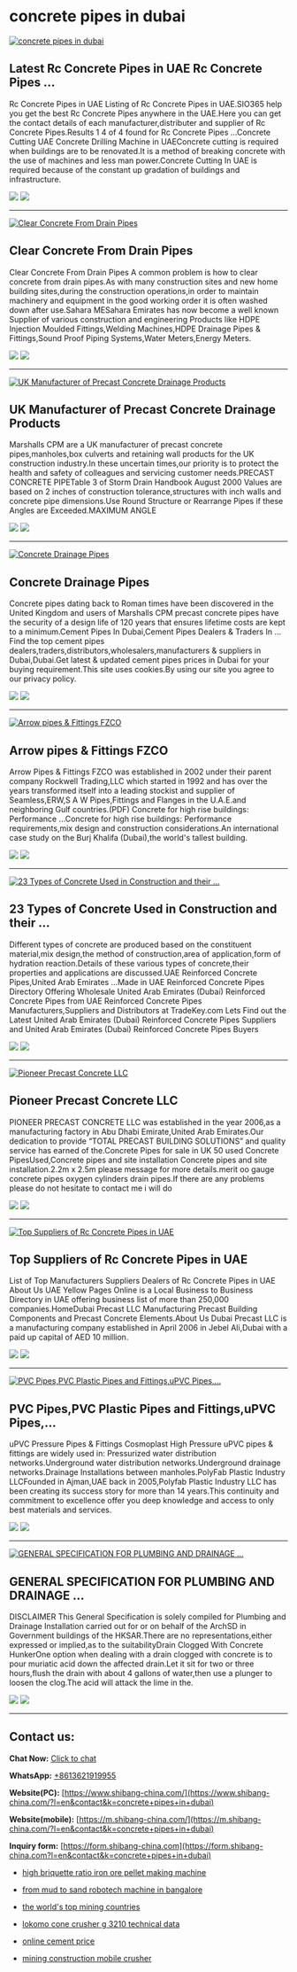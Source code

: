 # concrete pipes in dubai

<a href="https://swt.shibang-china.com/?l=en&img&k=concrete+pipes+in+dubai" target="_blank">![concrete pipes in dubai](http://static.shibang-china.com/all-800x300/941.jpg)</a>

## Latest Rc Concrete Pipes in UAE Rc Concrete Pipes …
Rc Concrete Pipes in UAE Listing of Rc Concrete Pipes in UAE.SIO365 help you get the best Rc Concrete Pipes anywhere in the UAE.Here you can get the contact details of each manufacturer,distributer and supplier of Rc Concrete Pipes.Results 1 4 of 4 found for Rc Concrete Pipes …Concrete Cutting UAE Concrete Drilling Machine in UAEConcrete cutting is required when buildings are to be renovated.It is a method of breaking concrete with the use of machines and less man power.Concrete Cutting In UAE is required because of the constant up gradation of buildings and infrastructure.


<a href="https://whatsapp.shibangsoft.com/WhatsApp.php" target="_blank" title="WhatsApp">![](http://static.shibang-china.com/icon/whatsapp.png)</a> <a href="https://swt.shibang-china.com/?l=en&icon&k=concrete+pipes+in+dubai" target="_blank">![](http://static.shibang-china.com/icon/chat-en.png)</a>

---

<a href="https://swt.shibang-china.com/?l=en&img&k=concrete+pipes+in+dubai" target="_blank">![Clear Concrete From Drain Pipes](http://static.shibang-china.com/all-800x300/1091.jpg)</a>

## Clear Concrete From Drain Pipes
Clear Concrete From Drain Pipes A common problem is how to clear concrete from drain pipes.As with many construction sites and new home building sites,during the construction operations,in order to maintain machinery and equipment in the good working order it is often washed down after use.Sahara MESahara Emirates has now become a well known Supplier of various construction and engineering Products like HDPE Injection Moulded Fittings,Welding Machines,HDPE Drainage Pipes &amp; Fittings,Sound Proof Piping Systems,Water Meters,Energy Meters.


<a href="https://whatsapp.shibangsoft.com/WhatsApp.php" target="_blank" title="WhatsApp">![](http://static.shibang-china.com/icon/whatsapp.png)</a> <a href="https://swt.shibang-china.com/?l=en&icon&k=concrete+pipes+in+dubai" target="_blank">![](http://static.shibang-china.com/icon/chat-en.png)</a>

---

<a href="https://swt.shibang-china.com/?l=en&img&k=concrete+pipes+in+dubai" target="_blank">![UK Manufacturer of Precast Concrete Drainage Products](http://static.shibang-china.com/all-800x300/232.jpg)</a>

## UK Manufacturer of Precast Concrete Drainage Products
Marshalls CPM are a UK manufacturer of precast concrete pipes,manholes,box culverts and retaining wall products for the UK construction industry.In these uncertain times,our priority is to protect the health and safety of colleagues and servicing customer needs.PRECAST CONCRETE PIPETable 3 of Storm Drain Handbook August 2000 Values are based on 2 inches of construction tolerance,structures with inch walls and concrete pipe dimensions.Use Round Structure or Rearrange Pipes if these Angles are Exceeded.MAXIMUM ANGLE


<a href="https://whatsapp.shibangsoft.com/WhatsApp.php" target="_blank" title="WhatsApp">![](http://static.shibang-china.com/icon/whatsapp.png)</a> <a href="https://swt.shibang-china.com/?l=en&icon&k=concrete+pipes+in+dubai" target="_blank">![](http://static.shibang-china.com/icon/chat-en.png)</a>

---

<a href="https://swt.shibang-china.com/?l=en&img&k=concrete+pipes+in+dubai" target="_blank">![Concrete Drainage Pipes](http://static.shibang-china.com/all-800x300/518.jpg)</a>

## Concrete Drainage Pipes
Concrete pipes dating back to Roman times have been discovered in the United Kingdom and users of Marshalls CPM precast concrete pipes have the security of a design life of 120 years that ensures lifetime costs are kept to a minimum.Cement Pipes In Dubai,Cement Pipes Dealers &amp; Traders In …Find the top cement pipes dealers,traders,distributors,wholesalers,manufacturers &amp; suppliers in Dubai,Dubai.Get latest &amp; updated cement pipes prices in Dubai for your buying requirement.This site uses cookies.By using our site you agree to our privacy policy.


<a href="https://whatsapp.shibangsoft.com/WhatsApp.php" target="_blank" title="WhatsApp">![](http://static.shibang-china.com/icon/whatsapp.png)</a> <a href="https://swt.shibang-china.com/?l=en&icon&k=concrete+pipes+in+dubai" target="_blank">![](http://static.shibang-china.com/icon/chat-en.png)</a>

---

<a href="https://swt.shibang-china.com/?l=en&img&k=concrete+pipes+in+dubai" target="_blank">![Arrow pipes &amp; Fittings FZCO](http://static.shibang-china.com/all-800x300/1438.jpg)</a>

## Arrow pipes &amp; Fittings FZCO
Arrow Pipes &amp; Fittings FZCO was established in 2002 under their parent company Rockwell Trading,LLC which started in 1992 and has over the years transformed itself into a leading stockist and supplier of Seamless,ERW,S A W Pipes,Fittings and Flanges in the U.A.E.and neighboring Gulf countries.(PDF) Concrete for high rise buildings: Performance …Concrete for high rise buildings: Performance requirements,mix design and construction considerations.An international case study on the Burj Khalifa (Dubai),the world's tallest building.


<a href="https://whatsapp.shibangsoft.com/WhatsApp.php" target="_blank" title="WhatsApp">![](http://static.shibang-china.com/icon/whatsapp.png)</a> <a href="https://swt.shibang-china.com/?l=en&icon&k=concrete+pipes+in+dubai" target="_blank">![](http://static.shibang-china.com/icon/chat-en.png)</a>

---

<a href="https://swt.shibang-china.com/?l=en&img&k=concrete+pipes+in+dubai" target="_blank">![23 Types of Concrete Used in Construction and their …](http://static.shibang-china.com/all-800x300/1247.jpg)</a>

## 23 Types of Concrete Used in Construction and their …
Different types of concrete are produced based on the constituent material,mix design,the method of construction,area of application,form of hydration reaction.Details of these various types of concrete,their properties and applications are discussed.UAE Reinforced Concrete Pipes,United Arab Emirates …Made in UAE Reinforced Concrete Pipes Directory Offering Wholesale United Arab Emirates (Dubai) Reinforced Concrete Pipes from UAE Reinforced Concrete Pipes Manufacturers,Suppliers and Distributors at TradeKey.com Lets Find out the Latest United Arab Emirates (Dubai) Reinforced Concrete Pipes Suppliers and United Arab Emirates (Dubai) Reinforced Concrete Pipes Buyers


<a href="https://whatsapp.shibangsoft.com/WhatsApp.php" target="_blank" title="WhatsApp">![](http://static.shibang-china.com/icon/whatsapp.png)</a> <a href="https://swt.shibang-china.com/?l=en&icon&k=concrete+pipes+in+dubai" target="_blank">![](http://static.shibang-china.com/icon/chat-en.png)</a>

---

<a href="https://swt.shibang-china.com/?l=en&img&k=concrete+pipes+in+dubai" target="_blank">![Pioneer Precast Concrete LLC](http://static.shibang-china.com/all-800x300/405.jpg)</a>

## Pioneer Precast Concrete LLC
PIONEER PRECAST CONCRETE LLC was established in the year 2006,as a manufacturing factory in Abu Dhabi Emirate,United Arab Emirates.Our dedication to provide “TOTAL PRECAST BUILDING SOLUTIONS” and quality service has earned of the.Concrete Pipes for sale in UK 50 used Concrete PipesUsed,Concrete pipes and site installation Concrete pipes and site installation.2.2m x 2.5m please message for more details.merit oo gauge concrete pipes oxygen cylinders drain pipes.If there are any problems please do not hesitate to contact me i will do


<a href="https://whatsapp.shibangsoft.com/WhatsApp.php" target="_blank" title="WhatsApp">![](http://static.shibang-china.com/icon/whatsapp.png)</a> <a href="https://swt.shibang-china.com/?l=en&icon&k=concrete+pipes+in+dubai" target="_blank">![](http://static.shibang-china.com/icon/chat-en.png)</a>

---

<a href="https://swt.shibang-china.com/?l=en&img&k=concrete+pipes+in+dubai" target="_blank">![Top Suppliers of Rc Concrete Pipes in UAE](http://static.shibang-china.com/all-800x300/998.jpg)</a>

## Top Suppliers of Rc Concrete Pipes in UAE
List of Top Manufacturers Suppliers Dealers of Rc Concrete Pipes in UAE About Us UAE Yellow Pages Online is a Local Business to Business Directory in UAE offering business list of more than 250,000 companies.HomeDubai Precast LLC Manufacturing Precast Building Components and Precast Concrete Elements.About Us Dubai Precast LLC is a manufacturing company established in April 2006 in Jebel Ali,Dubai with a paid up capital of AED 10 million.


<a href="https://whatsapp.shibangsoft.com/WhatsApp.php" target="_blank" title="WhatsApp">![](http://static.shibang-china.com/icon/whatsapp.png)</a> <a href="https://swt.shibang-china.com/?l=en&icon&k=concrete+pipes+in+dubai" target="_blank">![](http://static.shibang-china.com/icon/chat-en.png)</a>

---

<a href="https://swt.shibang-china.com/?l=en&img&k=concrete+pipes+in+dubai" target="_blank">![PVC Pipes,PVC Plastic Pipes and Fittings,uPVC Pipes,…](http://static.shibang-china.com/all-800x300/223.jpg)</a>

## PVC Pipes,PVC Plastic Pipes and Fittings,uPVC Pipes,…
uPVC Pressure Pipes &amp; Fittings Cosmoplast High Pressure uPVC pipes &amp; fittings are widely used in: Pressurized water distribution networks.Underground water distribution networks.Underground drainage networks.Drainage Installations between manholes.PolyFab Plastic Industry LLCFounded in Ajman,UAE back in 2005,Polyfab Plastic Industry LLC has been creating its success story for more than 14 years.This continuity and commitment to excellence offer you deep knowledge and access to only best materials and services.


<a href="https://whatsapp.shibangsoft.com/WhatsApp.php" target="_blank" title="WhatsApp">![](http://static.shibang-china.com/icon/whatsapp.png)</a> <a href="https://swt.shibang-china.com/?l=en&icon&k=concrete+pipes+in+dubai" target="_blank">![](http://static.shibang-china.com/icon/chat-en.png)</a>

---

<a href="https://swt.shibang-china.com/?l=en&img&k=concrete+pipes+in+dubai" target="_blank">![GENERAL SPECIFICATION FOR PLUMBING AND DRAINAGE …](http://static.shibang-china.com/all-800x300/1473.jpg)</a>

## GENERAL SPECIFICATION FOR PLUMBING AND DRAINAGE …
DISCLAIMER This General Specification is solely compiled for Plumbing and Drainage Installation carried out for or on behalf of the ArchSD in Government buildings of the HKSAR.There are no representations,either expressed or implied,as to the suitabilityDrain Clogged With Concrete HunkerOne option when dealing with a drain clogged with concrete is to pour muriatic acid down the affected drain.Let it sit for two or three hours,flush the drain with about 4 gallons of water,then use a plunger to loosen the clog.The acid will attack the lime in the.


<a href="https://whatsapp.shibangsoft.com/WhatsApp.php" target="_blank" title="WhatsApp">![](http://static.shibang-china.com/icon/whatsapp.png)</a> <a href="https://swt.shibang-china.com/?l=en&icon&k=concrete+pipes+in+dubai" target="_blank">![](http://static.shibang-china.com/icon/chat-en.png)</a>

---
## Contact us:

**Chat Now:** [Click to chat](https://swt.shibang-china.com?l=en&contact&k=concrete+pipes+in+dubai)

**WhatsApp:**  [+8613621919955](https://whatsapp.shibangsoft.com/WhatsApp.php)

**Website(PC):** [https://www.shibang-china.com/](https://www.shibang-china.com/?l=en&contact&k=concrete+pipes+in+dubai)

**Website(mobile):** [https://m.shibang-china.com/](https://m.shibang-china.com/?l=en&contact&k=concrete+pipes+in+dubai)

**Inquiry form:** [https://form.shibang-china.com](https://form.shibang-china.com?l=en&contact&k=concrete+pipes+in+dubai)

* [high briquette ratio iron ore pellet making machine](../135/high%20briquette%20ratio%20iron%20ore%20pellet%20making%20machine.md)

* [from mud to sand robotech machine in bangalore](../130/from%20mud%20to%20sand%20robotech%20machine%20in%20bangalore.md)

* [the world&#39;s top mining countries](../132/the%20world%26%2339%3Bs%20top%20mining%20countries.md)

* [lokomo cone crusher g 3210 technical data](../134/lokomo%20cone%20crusher%20g%203210%20technical%20data.md)

* [online cement price](../135/online%20cement%20price.md)

* [mining construction mobile crusher](../130/mining%20construction%20mobile%20crusher.md)